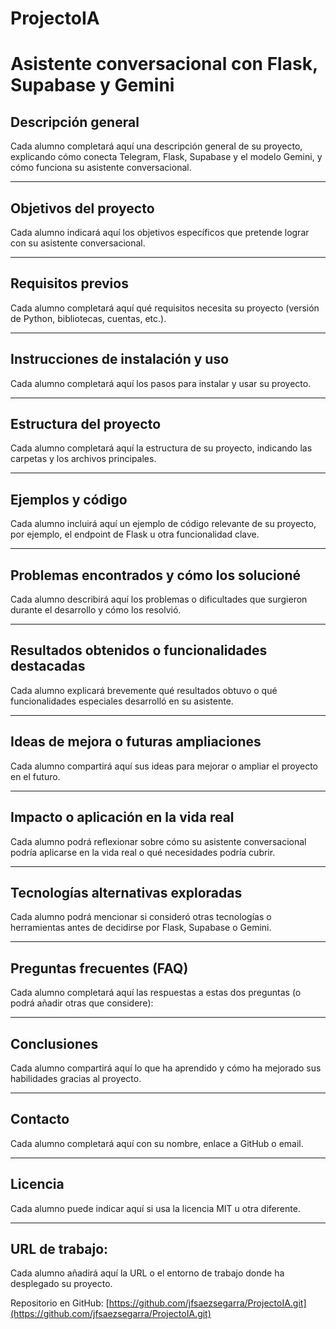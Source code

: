 # ProjectoIA 
# Asistente conversacional con Flask, Supabase y Gemini 

## Descripción general
Cada alumno completará aquí una descripción general de su proyecto, explicando cómo conecta Telegram, Flask, Supabase y el modelo Gemini, y cómo funciona su asistente conversacional.

---

##  Objetivos del proyecto
Cada alumno indicará aquí los objetivos específicos que pretende lograr con su asistente conversacional.

---

##  Requisitos previos
Cada alumno completará aquí qué requisitos necesita su proyecto (versión de Python, bibliotecas, cuentas, etc.).

---

##  Instrucciones de instalación y uso
Cada alumno completará aquí los pasos para instalar y usar su proyecto.


---

##  Estructura del proyecto
Cada alumno completará aquí la estructura de su proyecto, indicando las carpetas y los archivos principales.

---

##  Ejemplos y código
Cada alumno incluirá aquí un ejemplo de código relevante de su proyecto, por ejemplo, el endpoint de Flask u otra funcionalidad clave.

---

##  Problemas encontrados y cómo los solucioné
Cada alumno describirá aquí los problemas o dificultades que surgieron durante el desarrollo y cómo los resolvió.

---

##  Resultados obtenidos o funcionalidades destacadas
Cada alumno explicará brevemente qué resultados obtuvo o qué funcionalidades especiales desarrolló en su asistente.

---

##  Ideas de mejora o futuras ampliaciones
Cada alumno compartirá aquí sus ideas para mejorar o ampliar el proyecto en el futuro.

---

##  Impacto o aplicación en la vida real
Cada alumno podrá reflexionar sobre cómo su asistente conversacional podría aplicarse en la vida real o qué necesidades podría cubrir.

---

##  Tecnologías alternativas exploradas
Cada alumno podrá mencionar si consideró otras tecnologías o herramientas antes de decidirse por Flask, Supabase o Gemini.

---

##  Preguntas frecuentes (FAQ)
Cada alumno completará aquí las respuestas a estas dos preguntas (o podrá añadir otras que considere):

---


##  Conclusiones
Cada alumno compartirá aquí lo que ha aprendido y cómo ha mejorado sus habilidades gracias al proyecto.

---

##  Contacto
Cada alumno completará aquí con su nombre, enlace a GitHub o email.

---

##  Licencia
Cada alumno puede indicar aquí si usa la licencia MIT u otra diferente.

---

##  URL de trabajo: 
Cada alumno añadirá aquí la URL o el entorno de trabajo donde ha desplegado su proyecto.

Repositorio en GitHub: [https://github.com/jfsaezsegarra/ProjectoIA.git](https://github.com/jfsaezsegarra/ProjectoIA.git)




